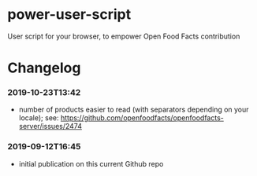 # power-user-script
User script for your browser, to empower Open Food Facts contribution

# Changelog
### 2019-10-23T13:42
* number of products easier to read (with separators depending on your locale); see: https://github.com/openfoodfacts/openfoodfacts-server/issues/2474
### 2019-09-12T16:45
* initial publication on this current Github repo
